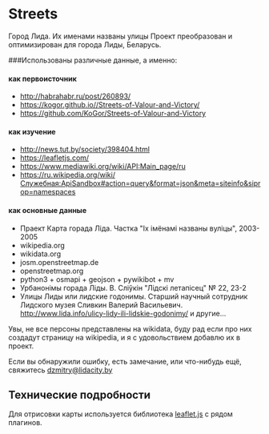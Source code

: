 # Streets

Город Лида. Их именами названы улицы
Проект преобразован и оптимизирован для города Лиды, Беларусь.

###Использованы различные данные, а именно:
#### как первоисточник 
* http://habrahabr.ru/post/260893/
* https://kogor.github.io//Streets-of-Valour-and-Victory/
* https://github.com/KoGor/Streets-of-Valour-and-Victory
#### как изучение
* http://news.tut.by/society/398404.html
* https://leafletjs.com/
* https://www.mediawiki.org/wiki/API:Main_page/ru
* https://ru.wikipedia.org/wiki/Служебная:ApiSandbox#action=query&format=json&meta=siteinfo&siprop=namespaces
#### как основные данные
* Праект Карта горада Ліда. Частка "Іх імёнамі названы вуліцы", 2003-2005
* wikipedia.org
* wikidata.org
* josm.openstreetmap.de
* openstreetmap.org
* python3 + osmapi + geojson + pywikibot + mv
* Урбанонімы горада Ліды. В. Сліўкін "Лідскі летапісец" № 22, 23-2
* Улицы Лиды или лидские годонимы. Cтарший научный сотрудник Лидского музея Сливкин Валерий Васильевич. http://www.lida.info/ulicy-lidy-ili-lidskie-godonimy/
 и другие...

Увы, не все персоны представлены на wikidata, буду рад если про них создадут страницу на wikipedia, и я с удовольствием добавлю их в проект.

Если вы обнаружили ошибку, есть замечание, или что-нибудь ещё, свяжитесь dzmitry@lidacity.by

## Технические подробности
Для отрисовки карты используется библиотека [leaflet.js](http://leafletjs.com/) с рядом плагинов.
